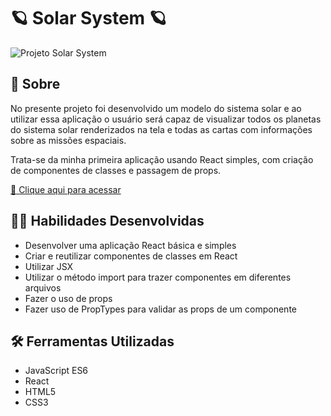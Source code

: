 # :ringed_planet: Solar System :ringed_planet:

![Projeto Solar System](https://user-images.githubusercontent.com/98343640/188335443-a7cdaba7-2bb3-46a0-984b-0926de1a36ae.png)


## :page_with_curl: Sobre

No presente projeto foi desenvolvido um modelo do sistema solar e ao utilizar essa aplicação o usuário será capaz de visualizar todos os planetas do sistema solar renderizados na tela e todas as cartas com informações sobre as missões espaciais.

Trata-se da minha primeira aplicação usando React simples, com criação de componentes de classes e passagem de props.


[:link: Clique aqui para acessar](https://solar-system-nine.vercel.app/)


## :man_technologist: Habilidades Desenvolvidas

* Desenvolver uma aplicação React básica e simples 
* Criar e reutilizar componentes de classes em React
* Utilizar JSX
* Utilizar o método import para trazer componentes em diferentes arquivos
* Fazer o uso de props
* Fazer uso de PropTypes para validar as props de um componente

## :hammer_and_wrench: Ferramentas Utilizadas

* JavaScript ES6
* React
* HTML5
* CSS3
